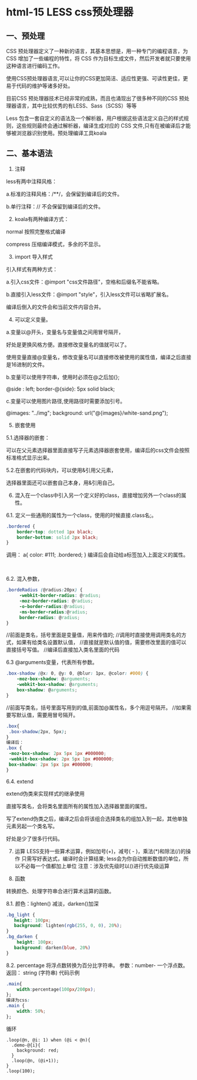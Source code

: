 # html-15 LESS css预处理器
## 一、预处理
CSS 预处理器定义了一种新的语言，其基本思想是，用一种专门的编程语言，为 CSS 增加了一些编程的特性，将 CSS 作为目标生成文件，然后开发者就只要使用这种语言进行编码工作。

使用CSS预处理器语言,可以让你的CSS更加简洁、适应性更强、可读性更佳，更易于代码的维护等诸多好处。

目前CSS 预处理器技术已经非常的成熟，而且也涌现出了很多种不同的CSS 预处理器语言，其中比较优秀的有LESS、Sass（SCSS）等等

Less 包含一套自定义的语法及一个解析器，用户根据这些语法定义自己的样式规则，这些规则最终会通过解析器，编译生成对应的 CSS 文件,只有在被编译后才能够被浏览器识别使用。预处理编译工具koala




## 二、基本语法
1. 注释

less有两中注释风格：

a.标准的注释风格：/**/，会保留到编译后的文件。

b.单行注释：// 不会保留到编译后的文件。


2. koala有两种编译方式：

normal 按照完整格式编译

compress 压缩编译模式，多余的不显示。



3. import 导入样式

引入样式有两种方式：

a.引入css文件：@import "css文件路径"，空格和后缀名不能省略。

b.直接引入less文件：@import "style"，引入less文件可以省略扩展名。

编译后倒入的文件会和当前文件内容合并。


4. 可以定义变量。

a.变量以@开头，变量名与变量值之间用冒号隔开，

好处是更换风格方便。直接修改变量名的值就可以了。

使用变量直接@变量名，修改变量名可以直接修改被使用的属性值，编译之后直接是16进制的文件。



b.变量可以使用字符串，使用时必须在@之后加{}; 

@side : left; border-@{side}: 5px solid black;

c.变量可以使用图片路径,使用路径时需要添加引号。

 @images: "../img"; background: url("@{images}/white-sand.png");





5. 嵌套使用

5.1.选择器的嵌套：

可以在父元素选择器里面直接写子元素选择器嵌套使用，编译后的css文件会按照标准格式显示出来。

5.2.在嵌套的代码块内，可以使用&引用父元素，

选择器里面还可以嵌套自己本身，用&引用自己。

 


6. 混入在一个class中引入另一个定义好的class，直接增加另外一个class的属性。

6.1. 定义一些通用的属性为一个class，使用的时候直接.class名;。


```css
.bordered {    
    border-top: dotted 1px black;
    border-bottom: solid 2px black;
}
```
调用：
a{
   color: #111;
   .bordered;
} 编译后会自动给a标签加入上面定义的属性。


​    

6.2. 混入参数，

```css
.bordeRadius (@radius:20px) {
     -webkit-border-radius: @radius;
     -moz-border-radius: @radius;
     -o-border-radius:@radius;
     -ms-border-radius:@radius;
     border-radius: @radius; 
}
```
//前面是类名，括号里面是变量值，用来传值的; //调用时直接使用调用类名的方式，如果有给类名设置默认值， //直接就是默认值的值，需要修改里面的值可以直接括号写值。 //编译后直接加入类名里面的代码


6.3 @arguments变量，代表所有参数。
```css
.box-shadow (@x: 0, @y: 0, @blur: 1px, @color: #000) {
    -moz-box-shadow: @arguments;
    -webkit-box-shadow: @arguments;
    box-shadow: @arguments;
}
```
//前面写类名，括号里面写用到的值,前面加@属性名，多个用逗号隔开。 //如果需要写默认值，需要用冒号隔开。
```css
.box{
 .box-shadow(2px, 5px); 
} 
编译后： 
.box {
 -moz-box-shadow: 2px 5px 1px #000000;
 -webkit-box-shadow: 2px 5px 1px #000000;
 box-shadow: 2px 5px 1px #000000; 
}
```


6.4. extend

  extend伪类来实现样式的继承使用

直接写类名，会将类名里面所有的属性加入选择器里面的属性。

写了extend伪类之后，编译之后会将该组合选择类名的组加入到一起，其他单独元素另起一个类名写。

好处是少了很多行代码。




7. 运算
LESS支持一些算术运算，例如加号(+)，减号( - )，乘法(*)和除法(/)的操作 只需写好表达式，编译时会计算结果; less会为你自动推断数值的单位，所以不必每一个值都加上单位 注意：涉及优先级时以()进行优先级运算




8. 函数

转换颜色、处理字符串合进行算术运算的函数。

8.1. 颜色：lighten() 减淡，darken()加深

```css
.bg_light {
   height: 100px;
   background: lighten(rgb(255, 0, 0), 20%);
}
.bg_darken {   
    height: 100px;
   background: darken(blue, 20%)
}
```
8.2. percentage 将浮点数转换为百分比字符串。
参数：number- 一个浮点数。 返回： string (字符串) 代码示例

```css
.main{
    width:percentage(100px/200px);
};
编译为css:
.main {
    width: 50%;
};
```



循环

```less
.loop(@n, @i: 1) when (@i < @n){
  .demo-@{i}{
    background: red;
  }
  .loop(@n, (@i+1));
}
.loop(100);

```


